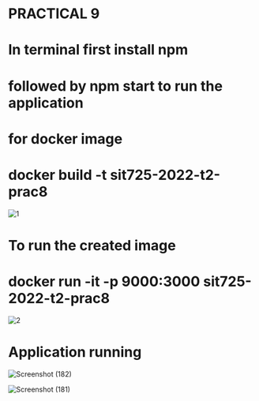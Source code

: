 # PRACTICAL 9
# In terminal first install npm
# followed by npm start to run the application

# for docker image
# docker build -t sit725-2022-t2-prac8 

![1](https://user-images.githubusercontent.com/109494663/192145200-3a578efb-78cf-4d43-b825-60b73f2c78b5.JPG)

# To run the created image
# docker run -it -p 9000:3000 sit725-2022-t2-prac8

![2](https://user-images.githubusercontent.com/109494663/192145212-0192a368-a873-43f7-a24a-064bd6a5a8d7.JPG)

# Application running
![Screenshot (182)](https://user-images.githubusercontent.com/109494663/192145235-e5b616d5-19a1-418c-ae8c-dd228d44a4b0.png)

![Screenshot (181)](https://user-images.githubusercontent.com/109494663/192145229-847261c7-d638-4a3c-9a07-177b14b7445e.png)